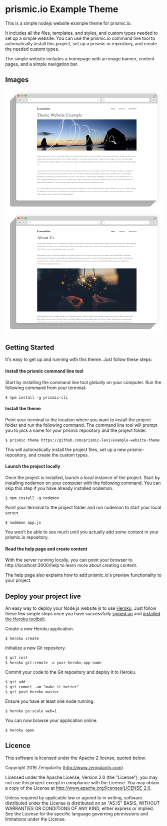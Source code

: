 # prismic.io Example Theme

This is a simple nodejs website example theme for prismic.io.

It includes all the files, templates, and styles, and custom types needed to set up a simple website. You can use the prismic.io command line tool to automatically install this project, set up a prismic.io repository, and create the needed custom types.

The simple website includes a homepage with an image banner, content pages, and a simple navigation bar.


## Images

![alt text](public/images/help/screenshot-homepage.png "Logo Title Text 1")
![alt text](public/images/help/screenshot-page.png "Logo Title Text 1")


## Getting Started

It's easy to get up and running with this theme. Just follow these steps:

#### Install the prismic command line tool

Start by installing the command line tool globally on your computer. Run the following command from your terminal:

```
$ npm install -g prismic-cli
```

#### Install the theme

Point your terminal to the location where you want to install the project folder and run the following command. The command line tool will prompt you to pick a name for your prismic repository and the project folder.

```
$ prismic theme https://github.com/prismic-levi/example-website-theme
```

This will automatically install the project files, set up a new prismic-repository, and create the custom types.


#### Launch the project locally

Once the project is installed, launch a local instance of the project. Start by installing nodemon on your computer with the following command. You can skip this step if you have already installed nodemon.

```
$ npm install -g nodemon
```

Point your terminal to the project folder and run nodemon to start your local server.

```
$ nodemon app.js
```

You won't be able to see much until you actually add some content in your prismic.io repository. 

#### Read the help page and create content

With the server running locally, you can point your browser to http://localhost:3000/help to learn more about creating content.

The help page also explains how to add prismic.io's preview functionality to your project.


## Deploy your project live

An easy way to deploy your Node.js website is to use [Heroku](http://www.heroku.com). Just follow these few simple steps once you have successfully [signed up](https://id.heroku.com/signup/www-header) and [installed the Heroku toolbelt](https://toolbelt.heroku.com/).

Create a new Heroku application.

```
$ heroku create
```

Initialize a new Git repository.

```
$ git init
$ heroku git:remote -a your-heroku-app-name
```

Commit your code to the Git repository and deploy it to Heroku.

```
$ git add .
$ git commit -am "make it better"
$ git push heroku master
```

Ensure you have at least one node running.

```
$ heroku ps:scale web=1
```

You can now browse your application online.

```
$ heroku open
```

## Licence

This software is licensed under the Apache 2 license, quoted below.

Copyright 2016 Zengularity (http://www.zengularity.com).

Licensed under the Apache License, Version 2.0 (the "License"); you may not use this project except in compliance with the License. You may obtain a copy of the License at http://www.apache.org/licenses/LICENSE-2.0.

Unless required by applicable law or agreed to in writing, software distributed under the License is distributed on an "AS IS" BASIS, WITHOUT WARRANTIES OR CONDITIONS OF ANY KIND, either express or implied. See the License for the specific language governing permissions and limitations under the License.
